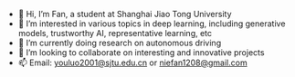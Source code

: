- 👋 Hi, I’m Fan, a student at Shanghai Jiao Tong University
- 👀 I’m interested in various topics in deep learning, including generative models, trustworthy AI, representative learning, etc
- 🌱 I’m currently doing research on autonomous driving
- 💞️ I’m looking to collaborate on interesting and innovative projects
- 📫 Email: youluo2001@sjtu.edu.cn or niefan1208@gmail.com

<!---
Fanfan2001/Fanfan2001 is a ✨ special ✨ repository because its `README.md` (this file) appears on your GitHub profile.
You can click the Preview link to take a look at your changes.
--->
